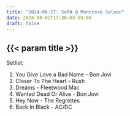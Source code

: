 ```yaml
---
title: "2024-06-27: SoRA @ Montrose Saloon"
date: 2024-08-02T17:36:03-05:00
draft: false
---
```


## {{< param title >}}

Setlist:
1. You Give Love a Bad Name - Bon Jovi
2. Closer To The Heart - Rush
3. Dreams - Fleetwood Mac
4. Wanted Dead Or Alive - Bon Jovi
5. Hey Now - The Regrettes
6. Back In Black - AC/DC
